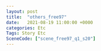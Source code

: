 ```yaml
---
layout: post
title:  "others_free97"
date:   2021-08-19 11:00:00 +0000
categories: Etc
Tags: Story Etc
SceneCode: ["scene_free97_q1_s20"]
---
```

